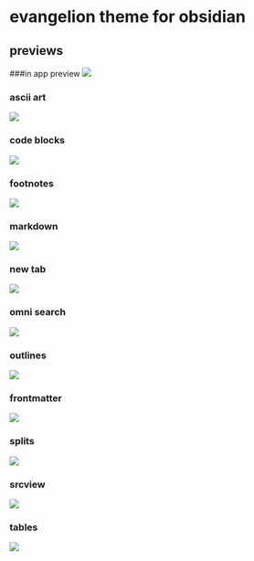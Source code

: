 # evangelion theme for obsidian
##  previews
###in app preview
![](preview.png)
### ascii art
![](preview-ascii.png)
### code blocks
![](preview-code.png)
### footnotes
![](preview-footnote.png)
### markdown
![](preview-markdown.png)
### new tab
![](preview-new-tab.png)
### omni search
![](preview-omni.png)
### outlines
![](preview-outline.png)
### frontmatter
![](preview-props.png)
### splits
![](preview-splits-imgs.png)
### srcview
![](preview-src-view.png)
### tables
![](preview-tables-colors.png)
